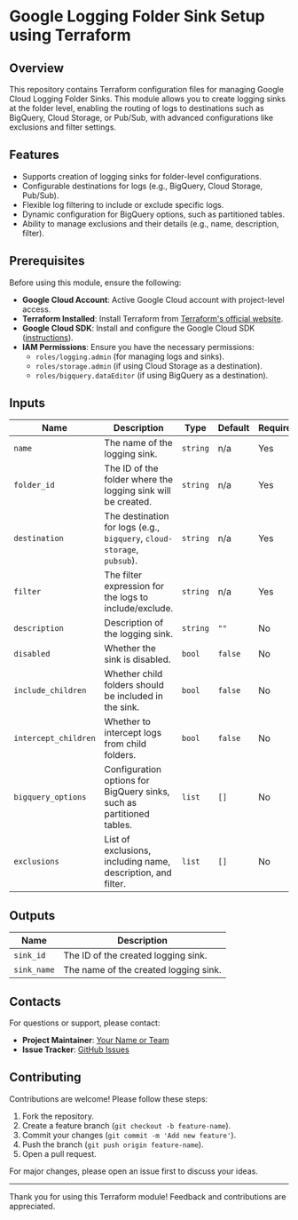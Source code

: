 # Google Logging Folder Sink Setup using Terraform

## Overview

This repository contains Terraform configuration files for managing Google Cloud Logging Folder Sinks. This module allows you to create logging sinks at the folder level, enabling the routing of logs to destinations such as BigQuery, Cloud Storage, or Pub/Sub, with advanced configurations like exclusions and filter settings.

## Features

- Supports creation of logging sinks for folder-level configurations.
- Configurable destinations for logs (e.g., BigQuery, Cloud Storage, Pub/Sub).
- Flexible log filtering to include or exclude specific logs.
- Dynamic configuration for BigQuery options, such as partitioned tables.
- Ability to manage exclusions and their details (e.g., name, description, filter).

## Prerequisites

Before using this module, ensure the following:

- **Google Cloud Account**: Active Google Cloud account with project-level access.
- **Terraform Installed**: Install Terraform from [Terraform's official website](https://www.terraform.io/downloads.html).
- **Google Cloud SDK**: Install and configure the Google Cloud SDK ([instructions](https://cloud.google.com/sdk/docs/install)).
- **IAM Permissions**: Ensure you have the necessary permissions:
  - `roles/logging.admin` (for managing logs and sinks).
  - `roles/storage.admin` (if using Cloud Storage as a destination).
  - `roles/bigquery.dataEditor` (if using BigQuery as a destination).

## Inputs

| Name                           | Description                                                                 | Type     | Default | Required |
|---------------------------------|----------------------------------------------------------------------------|----------|---------|----------|
| `name`                          | The name of the logging sink.                                              | `string` | n/a     | Yes      |
| `folder_id`                     | The ID of the folder where the logging sink will be created.               | `string` | n/a     | Yes      |
| `destination`                   | The destination for logs (e.g., `bigquery`, `cloud-storage`, `pubsub`).    | `string` | n/a     | Yes      |
| `filter`                        | The filter expression for the logs to include/exclude.                     | `string` | n/a     | Yes      |
| `description`                   | Description of the logging sink.                                           | `string` | `""`    | No       |
| `disabled`                      | Whether the sink is disabled.                                              | `bool`   | `false` | No       |
| `include_children`              | Whether child folders should be included in the sink.                      | `bool`   | `false` | No       |
| `intercept_children`            | Whether to intercept logs from child folders.                              | `bool`   | `false` | No       |
| `bigquery_options`              | Configuration options for BigQuery sinks, such as partitioned tables.      | `list`   | `[]`    | No       |
| `exclusions`                    | List of exclusions, including name, description, and filter.               | `list`   | `[]`    | No       |

## Outputs

| Name                     | Description                                           |
|--------------------------|-------------------------------------------------------|
| `sink_id`                | The ID of the created logging sink.                   |
| `sink_name`              | The name of the created logging sink.                 |

## Contacts

For questions or support, please contact:

- **Project Maintainer**: [Your Name or Team](mailto:support@example.com)
- **Issue Tracker**: [GitHub Issues](https://github.com/your-repo/issues)

## Contributing

Contributions are welcome! Please follow these steps:

1. Fork the repository.
2. Create a feature branch (`git checkout -b feature-name`).
3. Commit your changes (`git commit -m 'Add new feature'`).
4. Push the branch (`git push origin feature-name`).
5. Open a pull request.

For major changes, please open an issue first to discuss your ideas.

---

Thank you for using this Terraform module! Feedback and contributions are appreciated.
